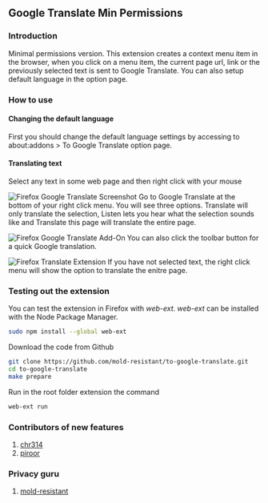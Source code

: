 ## Google Translate Min Permissions
### Introduction
 
Minimal permissions version. This extension creates a context menu item in the browser, when you click on a menu item, the current page url, link or the previously selected text is sent to Google Translate. You can also setup default language in the option page.

### How to use
#### Changing the default language
First you should change the default language settings by accessing to about:addons > To Google Translate option page.

#### Translating text
Select any text in some web page and then right click with your mouse

![Firefox Google Translate Screenshot](https://addons.cdn.mozilla.net/user-media/previews/full/225/225342.png)
Go to Google Translate at the bottom of your right click menu. You will see three options. Translate will only translate the selection, Listen lets you hear what the selection sounds like and Translate this page will translate the entire page.  

![Firefox Google Translate Add-On](https://addons.cdn.mozilla.net/user-media/previews/full/225/225338.png)
You can also click the toolbar button for a quick Google translation.

![Firefox Translate Extension](https://addons.cdn.mozilla.net/user-media/previews/full/225/225340.png)
If you have not selected text, the right click menu will show the option to translate the enitre page.

### Testing out the extension
You can test the extension in Firefox with *web-ext*. *web-ext* can be installed with the Node Package Manager.
```sh
sudo npm install --global web-ext
```
Download the code from Github
```sh
git clone https://github.com/mold-resistant/to-google-translate.git
cd to-google-translate
make prepare
```

Run in the root folder extension the command
```sh
web-ext run
```

### Contributors of new features
1. [chr314](https://github.com/chr314)
2. [piroor](https://github.com/piroor)

### Privacy guru
1. [mold-resistant](https://github.com/mold-resistant)